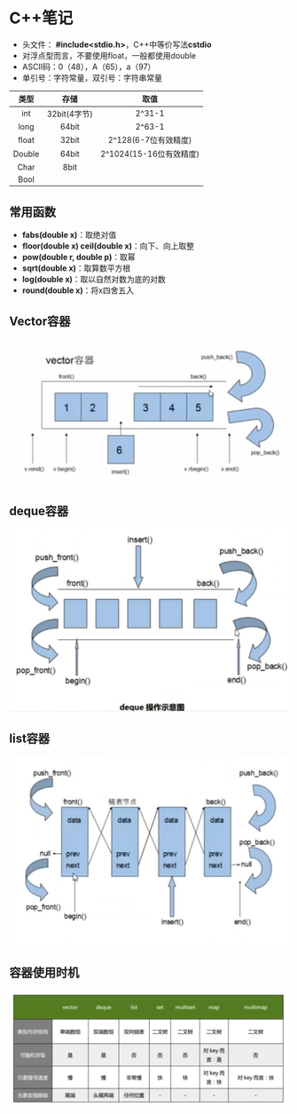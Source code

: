 # C++笔记

* 头文件： **#include<stdio.h>**，C++中等价写法**cstdio**
* 对浮点型而言，不要使用float，一般都使用double
* ASCII码：0（48），A（65），a（97）
* 单引号：字符常量，双引号：字符串常量

|  类型  |     存储     |          取值           |
| :----: | :----------: | :---------------------: |
|  int   | 32bit(4字节) |         2^31-1          |
|  long  |    64bit     |         2^63-1          |
| float  |    32bit     |  2^128(6-7位有效精度)   |
| Double |    64bit     | 2^1024(15-16位有效精度) |
|  Char  |     8bit     |                         |
|  Bool  |              |                         |

## 常用函数

* **fabs(double x)**：取绝对值
* **floor(double x)  ceil(double x)**：向下、向上取整
* **pow(double r, double p)**：取幂
* **sqrt(double x)**：取算数平方根
* **log(double x)**：取以自然对数为底的对数
* **round(double x)**：将x四舍五入

## Vector容器

![image-20200303213354028](../images/image-20200303213354028.png)

## deque容器

![image-20200303221548959](../images/image-20200303221548959.png)

## list容器

![image-20200305000638254](../images/image-20200305000638254.png)

## 容器使用时机

![image-20200308193515898](../images/image-20200308193515898.png)

